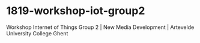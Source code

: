 # 1819-workshop-iot-group2
Workshop Internet of Things Group 2 | New Media Development | Artevelde University College Ghent
